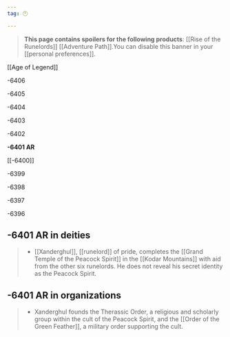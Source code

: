 ```yaml
---
tag: 🕛

---
```

>  **This page contains spoilers for the following products**: [[Rise of the Runelords]] [[Adventure Path]].You can disable this banner in your [[personal preferences]].



[[Age of Legend]]


-6406

-6405

-6404

-6403

-6402

**-6401 AR**

[[-6400]]

-6399

-6398

-6397

-6396



## -6401 AR in deities

>  - [[Xanderghul]], [[runelord]] of pride, completes the [[Grand Temple of the Peacock Spirit]] in the [[Kodar Mountains]] with aid from the other six runelords. He does not reveal his secret identity as the Peacock Spirit.


## -6401 AR in organizations

>  - Xanderghul founds the Therassic Order, a religious and scholarly group within the cult of the Peacock Spirit, and the [[Order of the Green Feather]], a military order supporting the cult.






